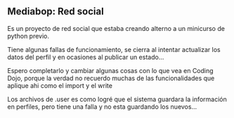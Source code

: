 ## Mediabop: Red social

Es un proyecto de red social que estaba creando alterno a un minicurso de python previo. 

Tiene algunas fallas de funcionamiento, se cierra al intentar actualizar los datos del perfil y en ocasiones al publicar un estado... 

Espero completarlo y cambiar algunas cosas con lo que vea en Coding Dojo, porque la verdad no recuerdo muchas de las funcionalidades que aplique ahi como el import y el write 

Los archivos de .user es como logré que el sistema guardara la información en perfiles, pero tiene una falla y no esta guardando los nuevos...